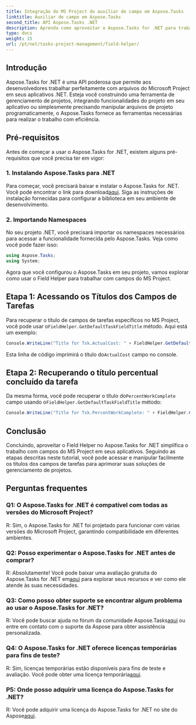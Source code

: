 ```yaml
---
title: Integração do MS Project do auxiliar de campo em Aspose.Tasks
linktitle: Auxiliar de campo em Aspose.Tasks
second_title: API Aspose.Tasks .NET
description: Aprenda como aproveitar o Aspose.Tasks for .NET para trabalhar perfeitamente com arquivos do MS Project.
type: docs
weight: 15
url: /pt/net/tasks-project-management/field-helper/
---
```

## Introdução

Aspose.Tasks for .NET é uma API poderosa que permite aos desenvolvedores trabalhar perfeitamente com arquivos do Microsoft Project em seus aplicativos .NET. Esteja você construindo uma ferramenta de gerenciamento de projetos, integrando funcionalidades do projeto em seu aplicativo ou simplesmente precisando manipular arquivos de projeto programaticamente, o Aspose.Tasks fornece as ferramentas necessárias para realizar o trabalho com eficiência.

## Pré-requisitos

Antes de começar a usar o Aspose.Tasks for .NET, existem alguns pré-requisitos que você precisa ter em vigor:

### 1. Instalando Aspose.Tasks para .NET

 Para começar, você precisará baixar e instalar o Aspose.Tasks for .NET. Você pode encontrar o link para download[aqui](https://releases.aspose.com/tasks/net/). Siga as instruções de instalação fornecidas para configurar a biblioteca em seu ambiente de desenvolvimento.

### 2. Importando Namespaces

No seu projeto .NET, você precisará importar os namespaces necessários para acessar a funcionalidade fornecida pelo Aspose.Tasks. Veja como você pode fazer isso:

```csharp
using Aspose.Tasks;
using System;

```

Agora que você configurou o Aspose.Tasks em seu projeto, vamos explorar como usar o Field Helper para trabalhar com campos do MS Project.

## Etapa 1: Acessando os Títulos dos Campos de Tarefas

 Para recuperar o título de campos de tarefas específicos no MS Project, você pode usar o`FieldHelper.GetDefaultTaskFieldTitle` método. Aqui está um exemplo:

```csharp
Console.WriteLine("Title for Tsk.ActualCost: " + FieldHelper.GetDefaultTaskFieldTitle(Tsk.ActualCost.KeyType));
```

 Esta linha de código imprimirá o título do`ActualCost` campo no console.

## Etapa 2: Recuperando o título percentual concluído da tarefa

 Da mesma forma, você pode recuperar o título do`PercentWorkComplete` campo usando o`FieldHelper.GetDefaultTaskFieldTitle` método:

```csharp
Console.WriteLine("Title for Tsk.PercentWorkComplete: " + FieldHelper.GetDefaultTaskFieldTitle(Tsk.PercentWorkComplete.KeyType));
```

## Conclusão

Concluindo, aproveitar o Field Helper no Aspose.Tasks for .NET simplifica o trabalho com campos do MS Project em seus aplicativos. Seguindo as etapas descritas neste tutorial, você pode acessar e manipular facilmente os títulos dos campos de tarefas para aprimorar suas soluções de gerenciamento de projetos.

## Perguntas frequentes

### Q1: O Aspose.Tasks for .NET é compatível com todas as versões do Microsoft Project?

R: Sim, o Aspose.Tasks for .NET foi projetado para funcionar com várias versões do Microsoft Project, garantindo compatibilidade em diferentes ambientes.

### Q2: Posso experimentar o Aspose.Tasks for .NET antes de comprar?

 R: Absolutamente! Você pode baixar uma avaliação gratuita do Aspose.Tasks for .NET em[aqui](https://releases.aspose.com/) para explorar seus recursos e ver como ele atende às suas necessidades.

### Q3: Como posso obter suporte se encontrar algum problema ao usar o Aspose.Tasks for .NET?

 R: Você pode buscar ajuda no fórum da comunidade Aspose.Tasks[aqui](https://forum.aspose.com/c/tasks/15) ou entre em contato com o suporte da Aspose para obter assistência personalizada.

### Q4: O Aspose.Tasks for .NET oferece licenças temporárias para fins de teste?

 R: Sim, licenças temporárias estão disponíveis para fins de teste e avaliação. Você pode obter uma licença temporária[aqui](https://purchase.aspose.com/temporary-license/).

### P5: Onde posso adquirir uma licença do Aspose.Tasks for .NET?

 R: Você pode adquirir uma licença do Aspose.Tasks for .NET no site do Aspose[aqui](https://purchase.aspose.com/buy).